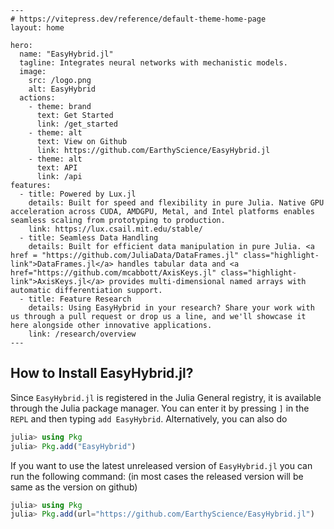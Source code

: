 ```@raw html
---
# https://vitepress.dev/reference/default-theme-home-page
layout: home

hero:
  name: "EasyHybrid.jl"
  tagline: Integrates neural networks with mechanistic models.
  image:
    src: /logo.png
    alt: EasyHybrid
  actions:
    - theme: brand
      text: Get Started
      link: /get_started
    - theme: alt
      text: View on Github
      link: https://github.com/EarthyScience/EasyHybrid.jl
    - theme: alt
      text: API
      link: /api
features:
  - title: Powered by Lux.jl
    details: Built for speed and flexibility in pure Julia. Native GPU acceleration across CUDA, AMDGPU, Metal, and Intel platforms enables seamless scaling from prototyping to production.
    link: https://lux.csail.mit.edu/stable/
  - title: Seamless Data Handling
    details: Built for efficient data manipulation in pure Julia. <a href = "https://github.com/JuliaData/DataFrames.jl" class="highlight-link">DataFrames.jl</a> handles tabular data and <a href="https://github.com/mcabbott/AxisKeys.jl" class="highlight-link">AxisKeys.jl</a> provides multi-dimensional named arrays with automatic differentiation support.
  - title: Feature Research
    details: Using EasyHybrid in your research? Share your work with us through a pull request or drop us a line, and we'll showcase it here alongside other innovative applications.
    link: /research/overview
---
```

## How to Install EasyHybrid.jl?

Since `EasyHybrid.jl` is registered in the Julia General registry, it is available through the Julia package manager. You can enter it by pressing `]` in the `REPL` and then typing `add EasyHybrid`. Alternatively, you can also do

```julia
julia> using Pkg
julia> Pkg.add("EasyHybrid")
```

If you want to use the latest unreleased version of `EasyHybrid.jl` you can run the following command: (in most cases the released version will be same as the version on github)

```julia
julia> using Pkg
julia> Pkg.add(url="https://github.com/EarthyScience/EasyHybrid.jl")
```